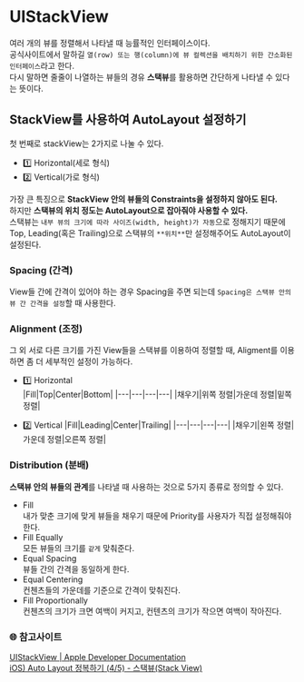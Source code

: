 # UIStackView
여러 개의 뷰를 정렬해서 나타낼 때 능률적인 인터페이스이다.   
공식사이트에서 말하길 `열(row) 또는 행(column)에 뷰 컬렉션을 배치하기 위한 간소화된 인터페이스`라고 한다.   
다시 말하면 줄줄이 나열하는 뷰들의 경유 **스택뷰**를 활용하면 간단하게 나타낼 수 있다는 뜻이다.

## StackView를 사용하여 AutoLayout 설정하기
첫 번째로 stackView는 2가지로 나눌 수 있다.   
- 1️⃣ Horizontal(세로 형식)
- 2️⃣ Vertical(가로 형식)
  
가장 큰 특징으로 **StackView 안의 뷰들의 Constraints을 설정하지 않아도 된다.**   
하지만 **스택뷰의 위치 정도는 AutoLayout으로 잡아줘야 사용할 수 있다.**   
스택뷰는 `내부 뷰의 크기에 따라 사이즈(width, height)가 자동`으로 정해지기 때문에 Top, Leading(혹은 Trailing)으로 스택뷰의 `**위치**`만 설정해주어도 AutoLayout이 설정된다.

### Spacing (간격)
View들 간에 간격이 있어야 하는 경우 Spacing을 주면 되는데 `Spacing은 스택뷰 안의 뷰 간 간격을 설정`할 때 사용한다.

### Alignment (조정)
그 외 서로 다른 크기를 가진 View들을 스택뷰를 이용하여 정렬할 때, Aligment를 이용하면 좀 더 세부적인 설정이 가능하다.
- 1️⃣ Horizontal   
  |Fill|Top|Center|Bottom|
  |---|---|---|---|
  |채우기|위쪽 정렬|가운데 정렬|밑쪽 정렬|
  
- 2️⃣ Vertical
  |Fill|Leading|Center|Trailing|
  |---|---|---|---|
  |채우기|왼쪽 정렬|가운데 정렬|오른쪽 정렬|

### Distribution (분배)
**스택뷰 안의 뷰들의 관계**를 나타낼 때 사용하는 것으로 5가지 종류로 정의할 수 있다.
- Fill   
    내가 맞춘 크기에 맞게 뷰들을 채우기 때문에 Priority를 사용자가 직접 설정해줘야한다.
- Fill Equally   
    모든 뷰들의 크기를 `같게` 맞춰준다.
- Equal Spacing   
    뷰들 간의 간격을 동일하게 한다.
- Equal Centering   
    컨첸츠들의 가운데를 기준으로 간격이 맞춰진다.
- Fill Proportionally   
    컨첸츠의 크기가 크면 여백이 커지고, 컨텐츠의 크기가 작으면 여백이 작아진다.

### 🌐 참고사이트   
[UIStackView | Apple Developer Documentation](https://developer.apple.com/documentation/uikit/uistackview)   
[iOS) Auto Layout 정복하기 (4/5) - 스택뷰(Stack View)](https://babbab2.tistory.com/154)
